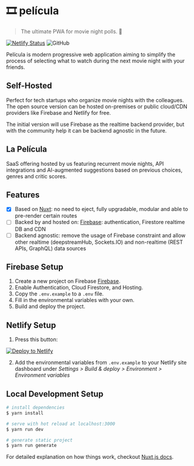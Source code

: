 # 🎞 película

 > The ultimate PWA for movie night polls. 🍿

 [![Netlify Status](https://api.netlify.com/api/v1/badges/d5700271-4e53-4ded-8727-d3a895b12b17/deploy-status)](https://app.netlify.com/sites/pelicula/deploys)
![GitHub](https://img.shields.io/github/license/aleximb/pelicula.svg?style=flat-square)

Película is modern progressive web application aiming to simplify the process of selecting what to watch during the next movie night with your friends.

## Self-Hosted

Perfect for tech startups who organize movie nights with the colleagues. The open source version can be hosted on-premises or public cloud/CDN providers like Firebase and Netlify for free.

The initial version will use Firebase as the realtime backend provider, but with the community help it can be backend agnostic in the future.


## La Película 

SaaS offering hosted by us featuring recurrent movie nights, API integrations and AI-augmented suggestions based on previous choices, genres and critic scores.

## Features

- [x] Based on [Nuxt](https://nuxtjs.org/): no need to eject, fully upgradable, modular and able to pre-render certain routes
- [ ] Backed by and hosted on: [Firebase](https://firebase.google.com/): authentication, Firestore realtime DB and CDN
- [ ] Backend agnostic: remove the usage of Firebase constraint and allow other realtime (deepstreamHub, Sockets.IO) and non-realtime (REST APIs, GraphQL) data sources

## Firebase Setup

1. Create a new project on Firebase [Firebase](https://firebase.google.com/).
2. Enable Authentication, Cloud Firestore, and Hosting.
3. Copy the `.env.example` to a `.env` file.
4. Fill in the environmental variables with your own.
5. Build and deploy the project.

## Netlify Setup

1. Press this button: 

[![Deploy to Netlify](https://www.netlify.com/img/deploy/button.svg)](https://app.netlify.com/start/deploy?repository=https://github.com/AlexImb/pelicula)

2. Add the environmental variables from `.env.example` to your Netlify site dashboard under *Settings > Build & deploy > Environment > Environment variables*


## Local Development Setup

``` bash
# install dependencies
$ yarn install

# serve with hot reload at localhost:3000
$ yarn run dev

# generate static project
$ yarn run generate
```

For detailed explanation on how things work, checkout [Nuxt.js docs](https://nuxtjs.org).
